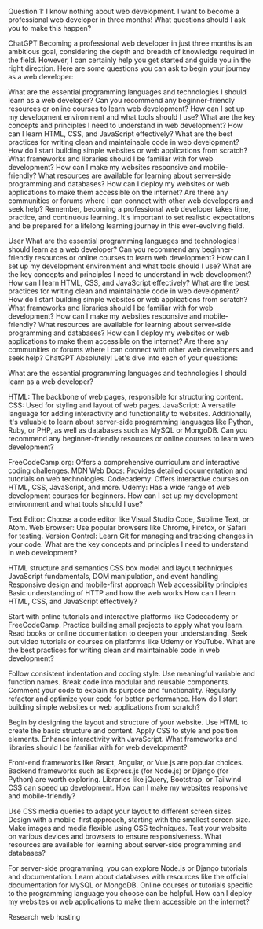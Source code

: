 Question 1:
I know nothing about web development. I want to become a professional web developer in three months! What questions should I ask you to make this happen?

ChatGPT
Becoming a professional web developer in just three months is an ambitious goal, considering the depth and breadth of knowledge required in the field. However, I can certainly help you get started and guide you in the right direction. Here are some questions you can ask to begin your journey as a web developer:

What are the essential programming languages and technologies I should learn as a web developer?
Can you recommend any beginner-friendly resources or online courses to learn web development?
How can I set up my development environment and what tools should I use?
What are the key concepts and principles I need to understand in web development?
How can I learn HTML, CSS, and JavaScript effectively?
What are the best practices for writing clean and maintainable code in web development?
How do I start building simple websites or web applications from scratch?
What frameworks and libraries should I be familiar with for web development?
How can I make my websites responsive and mobile-friendly?
What resources are available for learning about server-side programming and databases?
How can I deploy my websites or web applications to make them accessible on the internet?
Are there any communities or forums where I can connect with other web developers and seek help?
Remember, becoming a professional web developer takes time, practice, and continuous learning. It's important to set realistic expectations and be prepared for a lifelong learning journey in this ever-evolving field.

User
What are the essential programming languages and technologies I should learn as a web developer?
Can you recommend any beginner-friendly resources or online courses to learn web development?
How can I set up my development environment and what tools should I use?
What are the key concepts and principles I need to understand in web development?
How can I learn HTML, CSS, and JavaScript effectively?
What are the best practices for writing clean and maintainable code in web development?
How do I start building simple websites or web applications from scratch?
What frameworks and libraries should I be familiar with for web development?
How can I make my websites responsive and mobile-friendly?
What resources are available for learning about server-side programming and databases?
How can I deploy my websites or web applications to make them accessible on the internet?
Are there any communities or forums where I can connect with other web developers and seek help?
ChatGPT
Absolutely! Let's dive into each of your questions:

What are the essential programming languages and technologies I should learn as a web developer?

HTML: The backbone of web pages, responsible for structuring content.
CSS: Used for styling and layout of web pages.
JavaScript: A versatile language for adding interactivity and functionality to websites.
Additionally, it's valuable to learn about server-side programming languages like Python, Ruby, or PHP, as well as databases such as MySQL or MongoDB.
Can you recommend any beginner-friendly resources or online courses to learn web development?

FreeCodeCamp.org: Offers a comprehensive curriculum and interactive coding challenges.
MDN Web Docs: Provides detailed documentation and tutorials on web technologies.
Codecademy: Offers interactive courses on HTML, CSS, JavaScript, and more.
Udemy: Has a wide range of web development courses for beginners.
How can I set up my development environment and what tools should I use?

Text Editor: Choose a code editor like Visual Studio Code, Sublime Text, or Atom.
Web Browser: Use popular browsers like Chrome, Firefox, or Safari for testing.
Version Control: Learn Git for managing and tracking changes in your code.
What are the key concepts and principles I need to understand in web development?

HTML structure and semantics
CSS box model and layout techniques
JavaScript fundamentals, DOM manipulation, and event handling
Responsive design and mobile-first approach
Web accessibility principles
Basic understanding of HTTP and how the web works
How can I learn HTML, CSS, and JavaScript effectively?

Start with online tutorials and interactive platforms like Codecademy or FreeCodeCamp.
Practice building small projects to apply what you learn.
Read books or online documentation to deepen your understanding.
Seek out video tutorials or courses on platforms like Udemy or YouTube.
What are the best practices for writing clean and maintainable code in web development?

Follow consistent indentation and coding style.
Use meaningful variable and function names.
Break code into modular and reusable components.
Comment your code to explain its purpose and functionality.
Regularly refactor and optimize your code for better performance.
How do I start building simple websites or web applications from scratch?

Begin by designing the layout and structure of your website.
Use HTML to create the basic structure and content.
Apply CSS to style and position elements.
Enhance interactivity with JavaScript.
What frameworks and libraries should I be familiar with for web development?

Front-end frameworks like React, Angular, or Vue.js are popular choices.
Backend frameworks such as Express.js (for Node.js) or Django (for Python) are worth exploring.
Libraries like jQuery, Bootstrap, or Tailwind CSS can speed up development.
How can I make my websites responsive and mobile-friendly?

Use CSS media queries to adapt your layout to different screen sizes.
Design with a mobile-first approach, starting with the smallest screen size.
Make images and media flexible using CSS techniques.
Test your website on various devices and browsers to ensure responsiveness.
What resources are available for learning about server-side programming and databases?

For server-side programming, you can explore Node.js or Django tutorials and documentation.
Learn about databases with resources like the official documentation for MySQL or MongoDB.
Online courses or tutorials specific to the programming language you choose can be helpful.
How can I deploy my websites or web applications to make them accessible on the internet?

Research web hosting